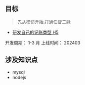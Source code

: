 ## 目标

> 先从模仿开始,打通任督二脉

- [研发自己的记账类型 H5](https://juejin.cn/book/6966551262766563328/section/6966893390193491971?enter_from=course_center&utm_source=course_center)

开发周期： 1-3 月
上线时间： 202403

## 涉及知识点

- mysql
- nodejs
